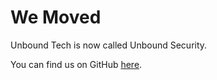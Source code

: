 # We Moved

Unbound Tech is now called Unbound Security.

You can find us on GitHub [here](https://github.com/unboundsecurity).
